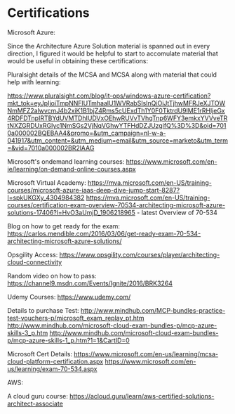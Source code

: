 # Certifications

Microsoft Azure:

Since the Architecture Azure Solution material is spanned out in every direction, I figured it would be helpful to start to accomulate material that would be useful in obtaining these certifications:

Pluralsight details of the MCSA and MCSA along with material that could help with learning:

https://www.pluralsight.com/blog/it-ops/windows-azure-certification?mkt_tok=eyJpIjoiTmpNNFlUTmhaalU1WVRabSIsInQiOiJtTjhwMFRJeXJTOWNmMFZ2alwvcmJ4b2xiK1B1bjZ4Rms5cUExdTh1Y0F0TktrdU9lME1rRHljeGx4RDFDTnpIRTBYdUVMTDhIUDVxOEhwRUVvTVhqTnp6WFY3emkxYVVveTRtNXZGRDUxRGIyc1NmSGs2VjNqVGhwYTFHdDZJUzgifQ%3D%3D&oid=7010a000002BQEBAA4&promo=&utm_campaign=nl-w-a-041917&utm_content=&utm_medium=email&utm_source=marketo&utm_term=&vid=7010a000002BR2lAAG

Microsoft's ondemand learning courses:
https://www.microsoft.com/en-ie/learning/on-demand-online-courses.aspx

Microsoft Virtual Academy:
https://mva.microsoft.com/en-US/training-courses/microsoft-azure-iaas-deep-dive-jump-start-8287?l=spkUKGXy_4304984382
https://mva.microsoft.com/en-US/training-courses/certification-exam-overview-70534-architecting-microsoft-azure-solutions-17406?l=HvO3aUmjD_1906218965 - latest Overview of 70-534

Blog on how to get ready for the exam:
https://carlos.mendible.com/2016/03/06/get-ready-exam-70-534-architecting-microsoft-azure-solutions/

Opsgility Access:
https://www.opsgility.com/courses/player/architecting-cloud-connectivity

Random video on how to pass:
https://channel9.msdn.com/Events/Ignite/2016/BRK3264

Udemy Courses:
https://www.udemy.com/

Details to purchase Test:
http://www.mindhub.com/MCP-bundles-practice-test-vouchers-p/microsoft_exam_replay_pt.htm
http://www.mindhub.com/microsoft-cloud-exam-bundles-p/mcp-azure-skills-3_p.htm
http://www.mindhub.com/microsoft-cloud-exam-bundles-p/mcp-azure-skills-1_p.htm?1=1&CartID=0

Microsoft Cert Details:
https://www.microsoft.com/en-us/learning/mcsa-cloud-platform-certification.aspx
https://www.microsoft.com/en-us/learning/exam-70-534.aspx


AWS:

A cloud guru course:
https://acloud.guru/learn/aws-certified-solutions-architect-associate
